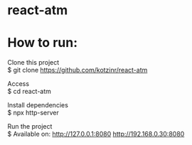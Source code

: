 # react-atm

# How to run: <br>
Clone this project <br>
$ git clone https://github.com/kotzinr/react-atm

Access <br>
$ cd react-atm

Install dependencies <br>
$ npx http-server

Run the project <br>
$ Available on:
 http://127.0.0.1:8080
 http://192.168.0.30:8080


